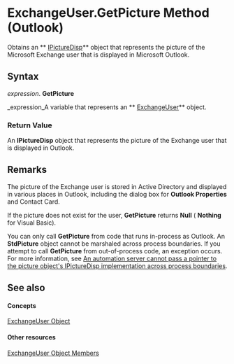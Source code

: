 
# ExchangeUser.GetPicture Method (Outlook)

Obtains an  ** [IPictureDisp](http://msdn.microsoft.com/en-us/library/ms680762%28VS.85%29.aspx)** object that represents the picture of the Microsoft Exchange user that is displayed in Microsoft Outlook.


## Syntax

 _expression_. **GetPicture**

 _expression_A variable that represents an  ** [ExchangeUser](6ec117d1-7fdb-aa36-b567-1242f8238df0.md)** object.


### Return Value

An  **IPictureDisp** object that represents the picture of the Exchange user that is displayed in Outlook.


## Remarks

The picture of the Exchange user is stored in Active Directory and displayed in various places in Outlook, including the dialog box for  **Outlook Properties** and Contact Card.

If the picture does not exist for the user,  **GetPicture** returns **Null** ( **Nothing** for Visual Basic).

You can only call  **GetPicture** from code that runs in-process as Outlook. An **StdPicture** object cannot be marshaled across process boundaries. If you attempt to call **GetPicture** from out-of-process code, an exception occurs. For more information, see [An automation server cannot pass a pointer to the picture object's IPictureDisp implementation across process boundaries](http://support.microsoft.com/kb/150034).


## See also


#### Concepts


 [ExchangeUser Object](6ec117d1-7fdb-aa36-b567-1242f8238df0.md)
#### Other resources


 [ExchangeUser Object Members](b9489e9d-0b8e-1c8d-d5df-8def4b1ee5e8.md)
